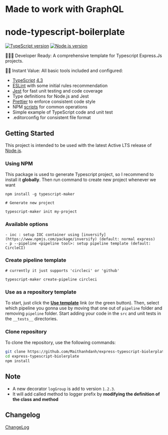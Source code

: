 # Made to work with GraphQL
# node-typescript-boilerplate

[![TypeScript version][ts-badge]][typescript-4-3]
[![Node.js version][nodejs-badge]][nodejs]

👩🏻‍💻 Developer Ready: A comprehensive template for Typescript Express.Js projects.

🏃🏽 Instant Value: All basic tools included and configured:

- [TypeScript][typescript] [4.3][typescript-4-3]
- [ESLint][eslint] with some initial rules recommendation
- [Jest][jest] for fast unit testing and code coverage
- Type definitions for Node.js and Jest
- [Prettier][prettier] to enforce consistent code style
- NPM [scripts](#available-scripts) for common operations
- Simple example of TypeScript code and unit test
- .editorconfig for consistent file format

## Getting Started

This project is intended to be used with the latest Active LTS release of [Node.js][nodejs].

### Using NPM

This package is used to generate Typescript project, so I recommend to install it **globally**. Then run command to create new project whenever we want

```
npm install -g typescript-maker

# Generate new project

typescript-maker init my-project
```

### Available options
```
- ioc : setup IOC container using [inversify](https://www.npmjs.com/package/inversify) (default: normal express)
- p --pipeline <pipeline tool>: setup pipeline template (default: CircleCI)
```

### Create pipeline template
```
# currently it just supports 'circleci' or 'github'

typescript-maker create-pipeline circleci
```

### Use as a repository template

To start, just click the **[Use template][repo-template-action]** link (or the green button). Then, select which pipeline you gonna use by moving that one out of `pipeline` folder and removing `pipeline` folder. Start adding your code in the `src` and unit tests in the `__tests__` directories.

### Clone repository

To clone the repository, use the following commands:

```sh
git clone https://github.com/Maithanhdanh/express-typescript-biolerplate.git
cd express-typescript-biolerplate
npm install
```

## Note

- A new decorator `logGroup` is add to version `1.2.3`.
- It will add called method to logger prefix by **modifying the definition of the class and method**

## Changelog
[ChangeLog](https://github.com/Maithanhdanh/express-typescript-boilerplate/blob/main/CHANGELOG.md)

[ts-badge]: https://img.shields.io/badge/TypeScript-4.3-blue.svg
[nodejs-badge]: https://img.shields.io/badge/Node.js->=%2014.16-blue.svg
[nodejs]: https://nodejs.org/dist/latest-v14.x/docs/api/
[typescript]: https://www.typescriptlang.org/
[typescript-4-3]: https://www.typescriptlang.org/docs/handbook/release-notes/typescript-4-3.html
[jest]: https://facebook.github.io/jest/
[eslint]: https://github.com/eslint/eslint
[prettier]: https://prettier.io
[repo-template-action]: https://github.com/Maithanhdanh/express-typescript-biolerplate.git
